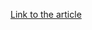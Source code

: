 [Link to the article](https://blog.malwarebytes.com/threat-spotlight/2019/12/threat-spotlight-the-curious-case-of-ryuk-ransomware/)

